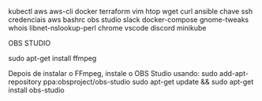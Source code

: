 kubectl 
aws 
aws-cli 
docker
terraform
vim
htop
wget 
curl 
ansible
chave ssh
credenciais aws
bashrc 
obs studio
slack 
docker-compose 
gnome-tweaks
whois
libnet-nslookup-perl
chrome
vscode
discord
minikube



OBS STUDIO

sudo apt-get install ffmpeg

Depois de instalar o FFmpeg, instale o OBS Studio usando:
sudo add-apt-repository ppa:obsproject/obs-studio
sudo apt-get update && sudo apt-get install obs-studio



